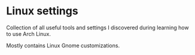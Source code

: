 # Linux settings

Collection of all useful tools and settings I discovered during learning how to use Arch Linux.

Mostly contains Linux Gnome customizations.